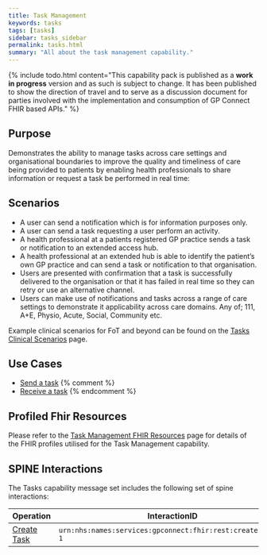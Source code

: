 ```yaml
---
title: Task Management
keywords: tasks
tags: [tasks]
sidebar: tasks_sidebar
permalink: tasks.html
summary: "All about the task management capability."
---
```


{% include todo.html content="This capability pack is published as a **work in progress** version and as such is subject to change. It has been published to show the direction of travel and to serve as a discussion document for parties involved with the implementation and consumption of GP Connect FHIR based APIs." %}

## Purpose ##

Demonstrates the ability to manage tasks across care settings and organisational boundaries to improve the quality and timeliness of care being provided to patients by enabling health professionals to share information or request a task be performed in real time:

## Scenarios ##

- A user can send a notification which is for information purposes only.
- A user can send a task requesting a user perform an activity.
- A health professional at a patients registered GP practice sends a task or notification to an extended access hub.
- A health professional at an extended hub is able to identify the patient’s own GP practice and can send a task or notification to that organisation.
- Users are presented with confirmation that a task is successfully delivered to the organisation or that it has failed in real time so they can retry or use an alternative channel.
- Users can make use of notifications and tasks across a range of care settings to demonstrate it applicability across care domains. Any of; 111, A+E, Physio, Acute, Social, Community etc.

Example clinical scenarios for FoT and beyond can be found on the [Tasks Clinical Scenarios](tasks_clinical_scenarios.html) page.

## Use Cases ##

- [Send a task](tasks_send_a_task.html)
{% comment %}
- [Receive a task](tasks_receive_a_task.html)
{% endcomment %}

## Profiled Fhir Resources ##

Please refer to the [Task Management FHIR Resources](datalibrarytasks.html) page for details of the FHIR profiles utilised for the Task Management capability.

## SPINE Interactions

The Tasks capability message set includes the following set of spine interactions:

| Operation                 | InteractionID             | 
|---------------------------|---------------------------| 
|  [Create Task](tasks_use_case_send_a_task.html)               | `urn:nhs:names:services:gpconnect:fhir:rest:create:order-1` |
